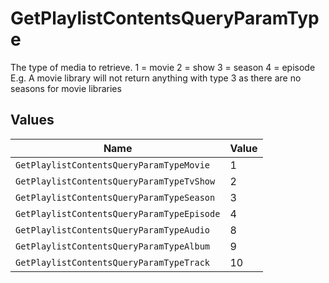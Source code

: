 # GetPlaylistContentsQueryParamType

The type of media to retrieve.
1 = movie
2 = show
3 = season
4 = episode
E.g. A movie library will not return anything with type 3 as there are no seasons for movie libraries



## Values

| Name                                       | Value                                      |
| ------------------------------------------ | ------------------------------------------ |
| `GetPlaylistContentsQueryParamTypeMovie`   | 1                                          |
| `GetPlaylistContentsQueryParamTypeTvShow`  | 2                                          |
| `GetPlaylistContentsQueryParamTypeSeason`  | 3                                          |
| `GetPlaylistContentsQueryParamTypeEpisode` | 4                                          |
| `GetPlaylistContentsQueryParamTypeAudio`   | 8                                          |
| `GetPlaylistContentsQueryParamTypeAlbum`   | 9                                          |
| `GetPlaylistContentsQueryParamTypeTrack`   | 10                                         |